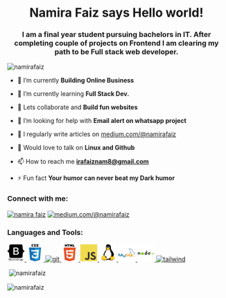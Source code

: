 <h1 align="center">Namira Faiz says Hello world!</h1>
<h3 align="center">I am a final year student pursuing bachelors in IT. After completing couple of projects on Frontend I am clearing my path to be Full stack web developer.</h3>

<p align="left"> <img src="https://komarev.com/ghpvc/?username=namirafaiz&label=Profile%20views&color=0e75b6&style=flat" alt="namirafaiz" /> </p>

- 🔭 I’m currently **Building Online Business**

- 🌱 I’m currently learning **Full Stack Dev.**

- 👯 Lets collaborate and **Build fun websites**

- 🤝 I’m looking for help with **Email alert on whatsapp project**

- 📝 I regularly write articles on [medium.com/@namirafaiz](medium.com/@namirafaiz)

- 💬 Would love to talk on **Linux and Github**

- 📫 How to reach me **irafaiznam8@gmail.com**

- ⚡ Fun fact **Your humor can never beat my Dark humor**

<h3 align="left">Connect with me:</h3>
<p align="left">
<a href="https://linkedin.com/in/namira faiz" target="blank"><img align="center" src="https://raw.githubusercontent.com/rahuldkjain/github-profile-readme-generator/master/src/images/icons/Social/linked-in-alt.svg" alt="namira faiz" height="30" width="40" /></a>
<a href="https://medium.com/medium.com/@namirafaiz" target="blank"><img align="center" src="https://raw.githubusercontent.com/rahuldkjain/github-profile-readme-generator/master/src/images/icons/Social/medium.svg" alt="medium.com/@namirafaiz" height="30" width="40" /></a>
</p>

<h3 align="left">Languages and Tools:</h3>
<p align="left"> <a href="https://getbootstrap.com" target="_blank" rel="noreferrer"> <img src="https://raw.githubusercontent.com/devicons/devicon/master/icons/bootstrap/bootstrap-plain-wordmark.svg" alt="bootstrap" width="40" height="40"/> </a> <a href="https://www.w3schools.com/css/" target="_blank" rel="noreferrer"> <img src="https://raw.githubusercontent.com/devicons/devicon/master/icons/css3/css3-original-wordmark.svg" alt="css3" width="40" height="40"/> </a> <a href="https://git-scm.com/" target="_blank" rel="noreferrer"> <img src="https://www.vectorlogo.zone/logos/git-scm/git-scm-icon.svg" alt="git" width="40" height="40"/> </a> <a href="https://www.w3.org/html/" target="_blank" rel="noreferrer"> <img src="https://raw.githubusercontent.com/devicons/devicon/master/icons/html5/html5-original-wordmark.svg" alt="html5" width="40" height="40"/> </a> <a href="https://developer.mozilla.org/en-US/docs/Web/JavaScript" target="_blank" rel="noreferrer"> <img src="https://raw.githubusercontent.com/devicons/devicon/master/icons/javascript/javascript-original.svg" alt="javascript" width="40" height="40"/> </a> <a href="https://www.linux.org/" target="_blank" rel="noreferrer"> <img src="https://raw.githubusercontent.com/devicons/devicon/master/icons/linux/linux-original.svg" alt="linux" width="40" height="40"/> </a> <a href="https://www.mysql.com/" target="_blank" rel="noreferrer"> <img src="https://raw.githubusercontent.com/devicons/devicon/master/icons/mysql/mysql-original-wordmark.svg" alt="mysql" width="40" height="40"/> </a> <a href="https://nodejs.org" target="_blank" rel="noreferrer"> <img src="https://raw.githubusercontent.com/devicons/devicon/master/icons/nodejs/nodejs-original-wordmark.svg" alt="nodejs" width="40" height="40"/> </a> <a href="https://tailwindcss.com/" target="_blank" rel="noreferrer"> <img src="https://www.vectorlogo.zone/logos/tailwindcss/tailwindcss-icon.svg" alt="tailwind" width="40" height="40"/> </a> </p>

<p>&nbsp;<img align="center" src="https://github-readme-stats.vercel.app/api?username=namirafaiz&show_icons=true&locale=en" alt="namirafaiz" /></p>

<p><img align="center" src="https://github-readme-streak-stats.herokuapp.com/?user=namirafaiz&" alt="namirafaiz" /></p>
